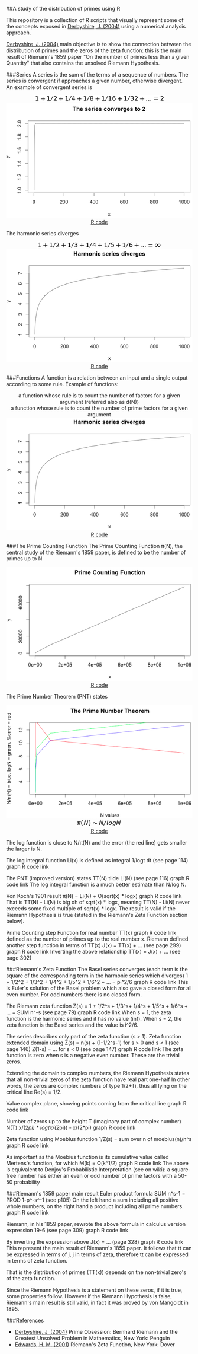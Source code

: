 ##A study of the distribution of primes using R

This repository is a collection of R scripts that visually represent some of the concepts exposed in [Derbyshire, J. (2004)] using a numerical analysis approach.

[Derbyshire, J. (2004)] main objective is to show the connection between the distribution of primes and the zeros of the zeta function: this is the main result of Riemann's 1859 paper "On the number of primes less than a given Quantity" that also contains the unsolved Riemann Hypothesis.

###Series
A series is the sum of the terms of a sequence of numbers. The series is convergent if approaches a given number, otherwise divergent.  
An example of convergent series is  
<p align="center">
<img src="readme/images/convergentseriesto2formula.png" />
<br/>
<img src="readme/images/convergentseriesto2.png" />
<br/>
<a href="R/ConvergentSeriesTo2.R">R code</a>
</p>
The harmonic series diverges  
<p align="center">
<img src="readme/images/harmonicseriesformula.png" />
<br/>
<img src="readme/images/harmonicseries.png" />
<br/>
<a href="R/HarmonicSeries.R">R code</a>
</p>

###Functions
A function is a relation between an input and a single output according to some rule.
Example of functions:
<p align="center">
a function whose rule is to count the number of factors for a given argument (referred also as d(N))
<br/>
a function whose rule is to count the number of prime factors for a given argument
<br/>
<img src="readme/images/harmonicseries.png" />
<br/>
<a href="R/FactorCountingFunction.R">R code</a>
</p>

###The Prime Counting Function
The Prime Counting Function π(N), the central study of the Riemann's 1859 paper, is defined to be the number of primes up to N
<p align="center">
<img src="readme/images/primecountingfunction.png" />
<br/>
<a href="R/PrimeCountingFunction.R">R code</a>
</p>

The Prime Number Theorem (PNT) states
<p align="center">
<img src="readme/images/theprimenumbertheorem.png" />
<br/>
<img src="readme/images/theprimenumbertheoremformula.png" />
<br/>
<a href="R/ThePrimeNumberTheorem.R">R code</a>
</p>
The log function is close to N/π(N) and the error (the red line) gets smaller the larger is N.

The log integral function Li(x) is defined as
	integral 1/logt dt (see page 114)
	graph
	R code link

The PNT (improved version) states
	TT(N) tilde Li(N) (see page 116)
	graph
	R code link
The log integral function is a much better estimate than N/log N.

Von Koch's 1901 result
	 π(N) = Li(N) + O(sqrt(x) * logx)
	graph
	R code link
That is TT(N) - Li(N) is big oh of sqrt(x) * logx, meaning TT(N) - Li(N) never exceeds some fixed multiple of sqrt(x) * logx.
The result is valid if the Riemann Hypothesis is true (stated in the Riemann's Zeta Function section below).

Prime Counting step Function for real number TT(x)
	graph
	R code link
defined as the number of primes up to the real number x.
Riemann defined another step function in terms of TT(x)
	J(x) = TT(x) + … (see page 299)
	graph
	R code link
Inverting the above relationship
	TT(x) = J(x) + … (see page 302)

###Riemann's Zeta Function
The Basel series converges (each term is the square of the corresponding term in the harmonic series which diverges)
	1 + 1/2^2 + 1/3^2 + 1/4^2 + 1/5^2 + 1/6^2 + ... = pi^2/6
	graph
	R code link
This is Euler's solution of the Basel problem which also gave a closed form for all even number. For odd numbers there is no closed form.

The Riemann zeta function
	Z(s) = 1 + 1/2^s + 1/3^s+ 1/4^s + 1/5^s + 1/6^s + ... = SUM n^-s (see page 79)
	graph
	R code link
When s = 1, the zeta function is the harmonic series and it has no value (inf).
When s = 2, the zeta function is the Basel series and the value is  i^2/6.

The series describes only part of the zeta function (s > 1).
Zeta function extended domain using
	Z(s) = n(s) + (1-1/2^s-1) for s > 0 and s < 1 (see page 146)
	Z(1-s) = … for s < 0 (see page 147)
	graph
	R code link
The zeta function is zero when s is a negative even number. These are the trivial zeros.

Extending the domain to complex numbers, the Riemann Hypothesis states that
	all non-trivial zeros of the zeta function have real part one-half
In other words, the zeros are complex numbers of type 1/2+Ti, thus all lying on the critical line Re(s) = 1/2.

Value complex plane, showing points coming from the critical line
	graph
	R code link

Number of zeros up to the height T (imaginary part of complex number)
	N(T) x/(2*pi) * log(x/(2*pi)) - x/(2*pi)
	graph
	R code link

Zeta function using Moebius function
	1/Z(s) = sum over n of moebius(n)/n^s
	graph
	R code link

As important as the Moebius function is its cumulative value called Mertens's function, for which
	M(k) = O(k^1/2)
	graph
	R code link
The above is equivalent to Denjoy's Probabilistic Interpretation (see on wiki): 
	a square-free number has either an even or odd number of prime factors with a 50-50 probability

###Riemann's 1859 paper main result
Euler product formula
	SUM n^s-1 = PROD 1-p^-s^-1 (see p105)
On the left hand a sum including all positive whole numbers, on the right hand a product including all prime numbers.
	graph
	R code link

Riemann, in his 1859 paper,  rewrote the above formula in calculus version
	expression 19-6 (see page 309)
	graph
	R code link

By inverting the expression above
	J(x) = … (page 328)
	graph
	R code link
This represent the main result of Riemann's 1859 paper.
It follows that tt can be expressed in terms of j, j in terms of zeta, therefore tt can be expressed in terms of zeta function.

That is the distribution of primes (TT(x)) depends on the non-trivial zero's of the zeta function. 

Since the Riemann Hypothesis is a statement on these zeros, if it is true, some properties follow.
However if the Riemann Hypothesis is false, Riemann's main result is still valid, in fact it was proved by von Mangoldt in 1895.

###References
* [Derbyshire, J. (2004)] Prime Obsession: Bernhard Riemann and the Greatest Unsolved Problem in Mathematics, New York: Penguin
* [Edwards, H. M. (2001)] Riemann's Zeta Function, New York: Dover 

[Derbyshire, J. (2004)]:http://www.amazon.com/exec/obidos/ASIN/0452285259/ref=nosim/weisstein-20
[Edwards, H. M. (2001)]:http://www.amazon.com/exec/obidos/ASIN/0486417409/ref=nosim/weisstein-20

